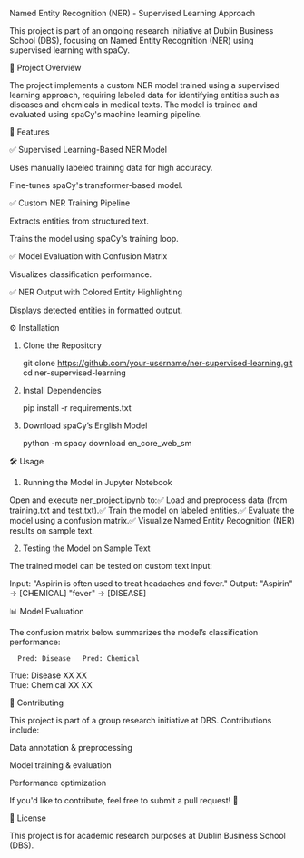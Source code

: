 Named Entity Recognition (NER) - Supervised Learning Approach

  

This project is part of an ongoing research initiative at Dublin Business School (DBS), focusing on Named Entity Recognition (NER) using supervised learning with spaCy.

📌 Project Overview

The project implements a custom NER model trained using a supervised learning approach, requiring labeled data for identifying entities such as diseases and chemicals in medical texts. The model is trained and evaluated using spaCy's machine learning pipeline.

🚀 Features

✅ Supervised Learning-Based NER Model

Uses manually labeled training data for high accuracy.

Fine-tunes spaCy's transformer-based model.

✅ Custom NER Training Pipeline

Extracts entities from structured text.

Trains the model using spaCy's training loop.

✅ Model Evaluation with Confusion Matrix

Visualizes classification performance.

✅ NER Output with Colored Entity Highlighting

Displays detected entities in formatted output.

⚙️ Installation

1. Clone the Repository

   git clone https://github.com/your-username/ner-supervised-learning.git  
   cd ner-supervised-learning  

2. Install Dependencies

   pip install -r requirements.txt  

3. Download spaCy’s English Model

   python -m spacy download en_core_web_sm  

🛠️ Usage

1. Running the Model in Jupyter Notebook

Open and execute ner_project.ipynb to:✅ Load and preprocess data (from training.txt and test.txt).✅ Train the model on labeled entities.✅ Evaluate the model using a confusion matrix.✅ Visualize Named Entity Recognition (NER) results on sample text.

2. Testing the Model on Sample Text

The trained model can be tested on custom text input:

Input: "Aspirin is often used to treat headaches and fever."
Output: "Aspirin" → [CHEMICAL]
         "fever" → [DISEASE]

📊 Model Evaluation

The confusion matrix below summarizes the model’s classification performance:

      Pred: Disease   Pred: Chemical  
True: Disease    XX             XX  
True: Chemical   XX             XX  

🤝 Contributing

This project is part of a group research initiative at DBS. Contributions include:

Data annotation & preprocessing

Model training & evaluation

Performance optimization

If you'd like to contribute, feel free to submit a pull request! 🎯

📜 License

This project is for academic research purposes at Dublin Business School (DBS).


